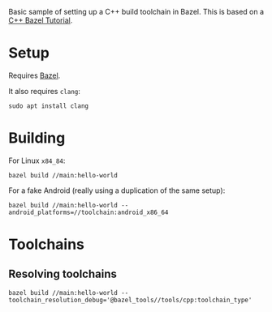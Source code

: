 Basic sample of setting up a C++ build toolchain in Bazel. This is based on a [C++ Bazel Tutorial](https://bazel.build/tutorials/ccp-toolchain-config).

# Setup
Requires [Bazel](https://bazel.build/install).

It also requires `clang`:
```
sudo apt install clang
```

# Building
For Linux `x84_84`:
```
bazel build //main:hello-world
```

For a fake Android (really using a duplication of the same setup):
```
bazel build //main:hello-world --android_platforms=//toolchain:android_x86_64
```

# Toolchains

## Resolving toolchains

```
bazel build //main:hello-world --toolchain_resolution_debug='@bazel_tools//tools/cpp:toolchain_type'
```

